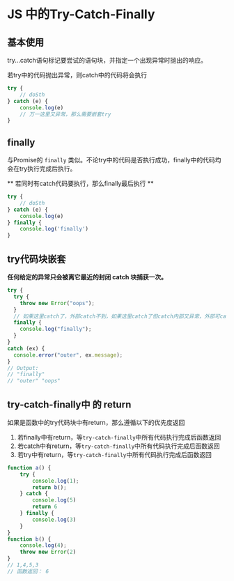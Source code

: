 # JS 中的Try-Catch-Finally

## 基本使用

try...catch语句标记要尝试的语句块，并指定一个出现异常时抛出的响应。

若try中的代码抛出异常，则catch中的代码将会执行

```js
try {
	// doSth
} catch (e) {
	console.log(e)
	// 万一这里又异常，那么需要嵌套try
}
```

## finally

与Promise的 `finally` 类似。不论try中的代码是否执行成功，finally中的代码均会在try执行完成后执行。

** 若同时有catch代码要执行，那么finally最后执行 **


```js
try {
	// doSth
} catch (e) {
	console.log(e)
} finally {
	console.log('finally')
}
```

## try代码块嵌套

**任何给定的异常只会被离它最近的封闭 catch 块捕获一次。**

```js
try {
  try {
    throw new Error("oops");
  }
  // 如果这里catch了，外部catch不到，如果这里catch了但catch内部又异常，外部可catch到
  finally {
    console.log("finally");
  }
}
catch (ex) {
  console.error("outer", ex.message);
}
// Output:
// "finally"
// "outer" "oops"
```

## try-catch-finally中 的 return

如果是函数中的try代码块中有return，那么遵循以下的优先度返回

1.   若finally中有return，等`try-catch-finally`中所有代码执行完成后函数返回
2.   若catch中有return，等`try-catch-finally`中所有代码执行完成后函数返回
2.   若try中有return，等`try-catch-finally`中所有代码执行完成后函数返回

```js
function a() {
    try {
        console.log(1);
        return b();
    } catch {
        console.log(5)
        return 6
    } finally {
        console.log(3)
    }
}
function b() {
    console.log(4);
    throw new Error(2)
}
// 1,4,5,3
// 函数返回： 6
```
